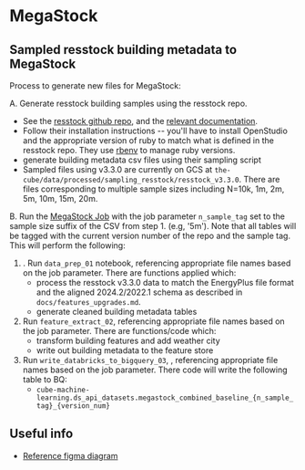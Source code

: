 # MegaStock

## Sampled resstock building metadata to MegaStock

Process to generate new files for MegaStock:

A. Generate resstock building samples using the resstock repo. 
   - See the [resstock github repo](https://github.com/NREL/resstock/tree/develop?tab=readme-ov-file), and the [relevant documentation](https://resstock.readthedocs.io/en/latest/basic_tutorial/architecture.html#sampling).
   - Follow their installation instructions -- you'll have to install OpenStudio and the appropriate version of ruby to match what is defined in the resstock repo. They use [rbenv](https://github.com/rbenv/rbenv#readme) to manage ruby versions.
   - generate building metadata csv files using their sampling script
   - Sampled files using v3.3.0 are currently on GCS at `the-cube/data/processed/sampling_resstock/resstock_v3.3.0`. There are files corresponding to multiple sample sizes including N=10k, 1m, 2m, 5m, 10m, 15m, 20m.

B. Run the [MegaStock Job](https://4617764665359845.5.gcp.databricks.com/jobs/724743198057405?o=4617764665359845) with the job parameter `n_sample_tag` set to the sample size suffix of the CSV from step 1. (e.g, '5m'). Note that all tables will be tagged with the current version number of the repo and the sample tag. This will perform the following: 

1. . Run `data_prep_01` notebook, referencing appropriate file names based on the job parameter. There are functions applied which:
     - process the resstock v3.3.0 data to match the EnergyPlus file format and the aligned 2024.2/2022.1 schema as described in `docs/features_upgrades.md`.
     - generate cleaned building metadata tables
2. Run `feature_extract_02`, referencing appropriate file names based on the job parameter. There are functions/code which:
     - transform building features and add weather city
     - write out building metadata to the feature store
3. Run `write_databricks_to_bigquery_03`, , referencing appropriate file names based on the job parameter. There code will write the following table to BQ:
      - `cube-machine-learning.ds_api_datasets.megastock_combined_baseline_{n_sample_tag}_{version_num}`

## Useful info
- [Reference figma diagram](https://www.figma.com/board/HbgKjS4P6tHGDLmz84fxTK/SuMo%2FDoyho?node-id=9-429&node-type=section&t=UCFHhbgvIyBZKoQM-0)